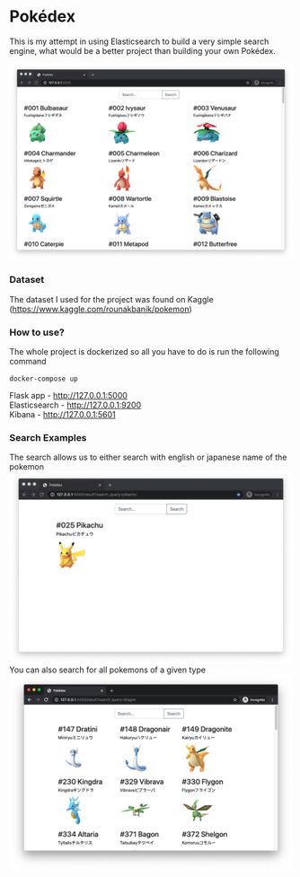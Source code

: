 # Pokédex
This is my attempt in using Elasticsearch to build a very simple search engine, what would be a better project than 
building your own Pokédex.

![Home](media/pokdex.png)

### Dataset
The dataset I used for the project was found on Kaggle (https://www.kaggle.com/rounakbanik/pokemon)  

### How to use?
The whole project is dockerized so all you have to do is run the following command  
```
docker-compose up
```
Flask app - http://127.0.0.1:5000  
Elasticsearch - http://127.0.0.1:9200  
Kibana - http://127.0.0.1:5601  

### Search Examples
The search allows us to either search with english or japanese name of the pokemon  
![Search Example 1](media/search_example_1.png)
You can also search for all pokemons of a given type   
![Search Example 2](media/search_example_2.png)
